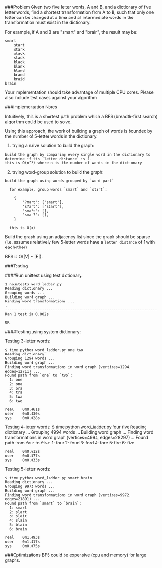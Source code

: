###Problem
Given two five letter words, A and B, and a dictionary of five letter words,
find a shortest transformation from A to B, such that only one letter can be
changed at a time and all intermediate words in the transformation must exist
in the dictionary.

For example, if A and B are "smart" and "brain", the result may be:

    smart
        start
        stark
        stack
        slack
        black
        blank
        bland
        brand
        braid
    brain

Your implementation should take advantage of multiple CPU cores. Please also
include test cases against your algorithm.


###Implementation Notes

Intuitively, this is a shortest path problem which a BFS (breadth-first search) algorithm could be used to solve.

Using this approach, the work of building a graph of words is bounded by the number of 5-letter words in the dictionary.

  1. trying a naive solution to build the graph:

    build the graph by comparing every single word in the dictionary to determine if its `letter distance` is 1.
    this is O(n^2) where n is the number of words in the dictionary

  2. trying word-group solution to build the graph:

    build the graph using words grouped by `word part`

      for example, group words `smart` and `start`:

        {
            '?mart': ['smart'],
            's?art': ['start'],
            'sma?t': [],
            'smar?': [],
        }

      this is O(n)

Build the graph using an adjacency list since the graph should be sparse (i.e. assumes relatively few 5-letter words have a `letter distance` of 1 with eachother)

BFS is O(|V| + |E|).

###Testing

####Run unittest using test dictionary:

    $ nosetests word_ladder.py
    Reading dictionary ...
    Grouping words ...
    Building word graph ...
    Finding word transformations ...
    .
    ----------------------------------------------------------------------
    Ran 1 test in 0.002s

    OK

####Testing using system dictionary:

  Testing 3-letter words:

    $ time python word_ladder.py one two
    Reading dictionary ...
    Grouping 1294 words ...
    Building word graph ...
    Finding word transformations in word graph (vertices=1294, edges=12711) ...
    Found path from `one` to `two`:
      1: one
      2: ona
      3: ora
      4: tra
      5: twa
      6: two

    real    0m0.461s
    user    0m0.430s
    sys     0m0.028s

  Testing 4-letter words:
    $ time python word_ladder.py four five
    Reading dictionary ...
    Grouping 4994 words ...
    Building word graph ...
    Finding word transformations in word graph (vertices=4994, edges=28297) ...
    Found path from `four` to `five`:
      1: four
      2: foud
      3: ford
      4: fore
      5: fire
      6: five

    real    0m0.612s
    user    0m0.577s
    sys     0m0.033s

  Testing 5-letter words:

    $ time python word_ladder.py smart brain
    Reading dictionary ...
    Grouping 9972 words ...
    Building word graph ...
    Finding word transformations in word graph (vertices=9972, edges=21891) ...
    Found path from `smart` to `brain`:
      1: smart
      2: slart
      3: slait
      4: slain
      5: blain
      6: brain

    real    0m1.493s
    user    0m1.417s
    sys     0m0.075s

###Optimizations
BFS could be expensive (cpu and memory) for large graphs.
